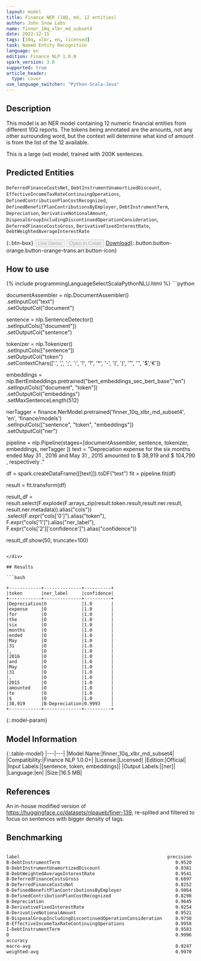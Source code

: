 ```yaml
---
layout: model
title: Finance NER (10Q, md, 12 entities)
author: John Snow Labs
name: finner_10q_xlbr_md_subset4
date: 2022-12-15
tags: [10q, xlbr, en, licensed]
task: Named Entity Recognition
language: en
edition: Finance NLP 1.0.0
spark_version: 3.0
supported: true
article_header:
  type: cover
use_language_switcher: "Python-Scala-Java"
---
```


## Description

This model is an NER model containing 12 numeric financial entities from different 10Q reports. The tokens being annotated are the amounts, not any other surrounding word, but the context will determine what kind of amount is from the list of the 12 available.

This is a large (`md`) model, trained with 200K sentences.

## Predicted Entities

`DeferredFinanceCostsNet`, `DebtInstrumentUnamortizedDiscount`, `EffectiveIncomeTaxRateContinuingOperations`, `DefinedContributionPlanCostRecognized`, `DefinedBenefitPlanContributionsByEmployer`, `DebtInstrumentTerm`, `Depreciation`, `DerivativeNotionalAmount`, `DisposalGroupIncludingDiscontinuedOperationConsideration`, `DeferredFinanceCostsGross`, `DerivativeFixedInterestRate`, `DebtWeightedAverageInterestRate`

{:.btn-box}
<button class="button button-orange" disabled>Live Demo</button>
<button class="button button-orange" disabled>Open in Colab</button>
[Download](https://s3.amazonaws.com/auxdata.johnsnowlabs.com/finance/models/finner_10q_xlbr_md_subset4_en_1.0.0_3.0_1671079076201.zip){:.button.button-orange.button-orange-trans.arr.button-icon}

## How to use



<div class="tabs-box" markdown="1">
{% include programmingLanguageSelectScalaPythonNLU.html %}
```python
 
documentAssembler = nlp.DocumentAssembler() \
   .setInputCol("text") \
   .setOutputCol("document")

sentence = nlp.SentenceDetector() \
   .setInputCols(["document"]) \
   .setOutputCol("sentence") 

tokenizer = nlp.Tokenizer()\
    .setInputCols(["sentence"])\
    .setOutputCol("token")\
    .setContextChars(['.', ',', ';', ':', '!', '?', '*', '-', '(', ')', '”', '’', '$','€'])

embeddings = nlp.BertEmbeddings.pretrained("bert_embeddings_sec_bert_base","en") \
  .setInputCols(["document", "token"]) \
  .setOutputCol("embeddings")\
  .setMaxSentenceLength(512)

nerTagger = finance.NerModel.pretrained('finner_10q_xlbr_md_subset4', 'en', 'finance/models')\
   .setInputCols(["sentence", "token", "embeddings"])\
   .setOutputCol("ner")
              
pipeline = nlp.Pipeline(stages=[documentAssembler,
                            sentence,
                            tokenizer,
                            embeddings,
                            nerTagger
                                ])
text = "Depreciation expense for the six months ended May 31 , 2016 and May 31 , 2015 amounted to $ 38,919 and $ 104,790 , respectively ."

df = spark.createDataFrame([[text]]).toDF("text")
fit = pipeline.fit(df)

result = fit.transform(df)

result_df = result.select(F.explode(F.arrays_zip(result.token.result,result.ner.result, result.ner.metadata)).alias("cols"))\
.select(F.expr("cols['0']").alias("token"),\
      F.expr("cols['1']").alias("ner_label"),\
      F.expr("cols['2']['confidence']").alias("confidence"))

result_df.show(50, truncate=100)
```

</div>

## Results

```bash

+------------+--------------+----------+
|token       |ner_label     |confidence|
+------------+--------------+----------+
|Depreciation|O             |1.0       |
|expense     |O             |1.0       |
|for         |O             |1.0       |
|the         |O             |1.0       |
|six         |O             |1.0       |
|months      |O             |1.0       |
|ended       |O             |1.0       |
|May         |O             |1.0       |
|31          |O             |1.0       |
|,           |O             |1.0       |
|2016        |O             |1.0       |
|and         |O             |1.0       |
|May         |O             |1.0       |
|31          |O             |1.0       |
|,           |O             |1.0       |
|2015        |O             |1.0       |
|amounted    |O             |1.0       |
|to          |O             |1.0       |
|$           |O             |1.0       |
|38,919      |B-Depreciation|0.9993    |
+------------+--------------+----------+

```

{:.model-param}
## Model Information

{:.table-model}
|---|---|
|Model Name:|finner_10q_xlbr_md_subset4|
|Compatibility:|Finance NLP 1.0.0+|
|License:|Licensed|
|Edition:|Official|
|Input Labels:|[sentence, token, embeddings]|
|Output Labels:|[ner]|
|Language:|en|
|Size:|16.5 MB|

## References

An in-house modified version of https://huggingface.co/datasets/nlpaueb/finer-139, re-splited and filtered to focus on sentences with bigger density of tags.

## Benchmarking

```bash

label                                                       precision    recall  f1-score   support
B-DebtInstrumentTerm                                           0.9520    0.9754    0.9636       122
B-DebtInstrumentUnamortizedDiscount                            0.9381    0.9479    0.9430       192
B-DebtWeightedAverageInterestRate                              0.9541    0.9842    0.9689       190
B-DeferredFinanceCostsGross                                    0.6897    0.8000    0.7407       150
B-DeferredFinanceCostsNet                                      0.8252    0.8369    0.8310       282
B-DefinedBenefitPlanContributionsByEmployer                    0.9864    0.8286    0.9006       350
B-DefinedContributionPlanCostRecognized                        0.8298    0.9845    0.9006       322
B-Depreciation                                                 0.9645    1.0000    0.9819       598
B-DerivativeFixedInterestRate                                  0.9254    0.9841    0.9538       189
B-DerivativeNotionalAmount                                     0.9521    0.9776    0.9647       671
B-DisposalGroupIncludingDiscontinuedOperationConsideration     0.9750    0.9750    0.9750       200
B-EffectiveIncomeTaxRateContinuingOperations                   0.9958    1.0000    0.9979      1199
I-DebtInstrumentTerm                                           0.9583    0.9388    0.9485        49
O                                                              0.9996    0.9986    0.9991     95616
accuracy                                                            -         -    0.9968    100130
macro-avg                                                      0.9247    0.9451    0.9335    100130
weighted-avg                                                   0.9970    0.9968    0.9969    100130

```